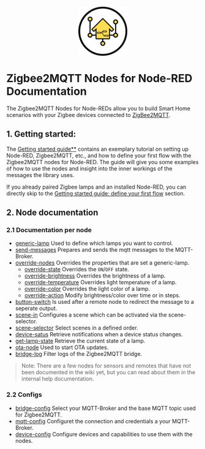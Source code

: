 <p align="center">
  <img width="128" height="128" src="../resources/logo.svg">
</p>

# Zigbee2MQTT Nodes for Node-RED Documentation

The Zigbee2MQTT Nodes for Node-REDs allow you to build Smart Home scenarios with your Zigbee
devices connected to [ZigBee2MQTT](https://www.zigbee2mqtt.io/).


## 1. Getting started:
The [Getting started guide**](getting-started.md) contains an
exemplary tutorial on setting up Node-RED, Zigbee2MQTT, etc., and how to define your first flow
with the Zigbee2MQTT nodes for Node-RED. The guide will give you some examples of how to use the
nodes and insight into the inner workings of the messages the library uses.

If you already paired Zigbee lamps and an installed Node-RED, you can directly skip to the
[Getting started guide: define your first flow](getting-started.md#define-your-first-flow)
section.


## 2. Node documentation

### 2.1 Documentation per node

- [generic-lamp](nodes/generic-lamp.md) Used to define which lamps you want to control.
- [send-messages](nodes/send-messages.md) Prepares and sends the mqtt messages to the MQTT-Broker.
- [override-nodes](nodes/override-nodes.md) Overrides the properties that are set a generic-lamp.
  - [override-state](override-state.md) Overrides the `ON`/`OFF` state.
  - [override-brightness](override-brightness.md) Overrides the brightness of a lamp.
  - [override-temperature](override-temperature.md) Overrides light temperature of a lamp.
  - [override-color](override-color.md) Overrides the light color of a lamp.
  - [override-action](override-action.md) Modify brightness/color over time or in steps.
- [button-switch](nodes/button-switch.md)  Is used after a remote node to redirect the message to a seperate output. 
- [scene-in](nodes/scene-in.md) Configures a scene which can be activated via the scene-selector.
- [scene-selector](nodes/scene-selector.md) Select scenes in a defined order.
- [device-satus](nodes/device-status.md) Retrieve notifications when a device status changes.
- [get-lamp-state](nodes/get-lamp-state.md) Retrieve the current state of a lamp.
- [ota-node](nodes/ota-node.md) Used to start OTA updates.
- [bridge-log](nodes/bridge-log.md) Filter logs of the Zigbee2MQTT bridge.

> Note: There are a few nodes for sensors and remotes that have not been documented in the wiki yet, but you can read about them in the internal help documentation.


### 2.2  Configs
- [bridge-config](config/bridge-config.md) Select your MQTT-Broker and the base MQTT topic used for Zigbee2MQTT.
- [mqtt-config](config/mqtt-config.md) Configuret the connection and credentials a your MQTT-Broker.
- [device-config](config/device-config.mqtt) Configure devices and capabilities to use them with the nodes.
